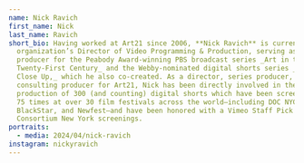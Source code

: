 ```yaml
---
name: Nick Ravich
first_name: Nick
last_name: Ravich
short_bio: Having worked at Art21 since 2006, **Nick Ravich** is currently the
  organization’s Director of Video Programming & Production, serving as series
  producer for the Peabody Award-winning PBS broadcast series _Art in the
  Twenty-First Century_ and the Webby-nominated digital shorts series _New York
  Close Up,_ which he also co-created. As a director, series producer, and
  consulting producer for Art21, Nick has been directly involved in the
  production of 300 (and counting) digital shorts which have been screened over
  75 times at over 30 film festivals across the world—including DOC NYC,
  BlackStar, and Newfest—and have been honored with a Vimeo Staff Pick and Video
  Consortium New York screenings.
portraits:
  - media: 2024/04/nick-ravich
instagram: nickyravich
---
```

